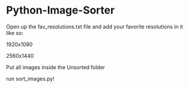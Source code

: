 # Python-Image-Sorter

Open up the fav_resolutions.txt file and add your favorite resolutions in it like so:

 1920x1080

 2560x1440

Put all images inside the Unsorted folder

run sort_images.py!
